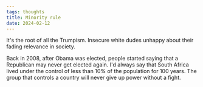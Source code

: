 ```yaml
---
tags: thoughts
title: Minority rule
date: 2024-02-12
---
```


It's the root of all the Trumpism. Insecure white dudes unhappy about their fading relevance in society.

Back in 2008, after Obama was elected, people started saying that a Republican may never get elected again. I'd always say that South Africa lived under the control of less than 10% of the population for 100 years. The group that controls a country will never give up power without a fight.
